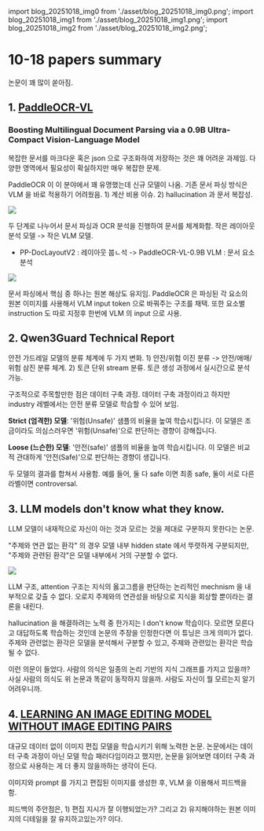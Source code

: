 
import blog_20251018_img0 from './asset/blog_20251018_img0.png';
import blog_20251018_img1 from './asset/blog_20251018_img1.png';
import blog_20251018_img2 from './asset/blog_20251018_img2.png';

# 10-18 papers summary

논문이 꽤 많이 쏟아짐.

## 1. [PaddleOCR-VL](https://huggingface.co/PaddlePaddle/PaddleOCR-VL)
### Boosting Multilingual Document Parsing via a 0.9B Ultra-Compact Vision-Language Model

복잡한 문서를 마크다운 혹은 json 으로 구조화하여 저장하는 것은 꽤 어려운 과제임. 다양한 영역에서 필요성이 확실하지만 매우 복잡한 문제.

PaddleOCR 이 이 분야에서 꽤 유명했는데 신규 모델이 나옴. 기존 문서 파싱 방식은 VLM 을 바로 적용하기 어려웠음. 1) 계산 비용 이슈. 2) hallucination 과 문서 복잡성.

<div style={{textAlign: 'center'}}>
 <img src={blog_20251018_img0} style={{width: 500}} />
</div>

두 단계로 나누어서 문서 파싱과 OCR 분석을 진행하여 문서를 체계화함. 작은 레이아웃 분석 모델 -> 작은 VLM 모델.
  - PP-DocLayoutV2 : 레이아웃 붑ㄴ석 -> PaddleOCR-VL-0.9B VLM : 문서 요소 분석

<div style={{textAlign: 'center'}}>
 <img src={blog_20251018_img1} style={{width: 500}} />
</div>

문서 파싱에서 핵심 중 하나는 원본 해상도 유지임. PaddleOCR 은 파싱된 각 요소의 원본 이미지를 사용해서 VLM input token 으로 바꿔주는 구조를 채택. 또한 요소별 instruction 도 따로 지정후 한번에 VLM 의 input 으로 사용.

## 2. Qwen3Guard Technical Report

안전 가드레일 모델의 분류 체계에 두 가지 변화. 1) 안전/위험 이진 분류 -> 안전/애매/위험 삼진 분류 체계. 2) 토큰 단위 stream 분류. 토큰 생성 과정에서 실시간으로 분석 가능.

구조적으로 주목할만한 점은 데이터 구축 과정. 데이터 구축 과정이라고 하지만 industry 레벨에서는 안전 분류 모델로 학습할 수 있어 보임.

**Strict (엄격한) 모델**: '위험(Unsafe)' 샘플의 비율을 높여 학습시킵니다. 이 모델은 조금이라도 의심스러우면 '위험(Unsafe)'으로 판단하는 경향이 강해집니다. 

**Loose (느슨한) 모델**: '안전(safe)' 샘플의 비율을 높여 학습시킵니다. 이 모델은 비교적 관대하게 '안전(Safe)'으로 판단하는 경향이 생깁니다.

두 모델의 결과를 합쳐서 사용함. 예를 들어, 둘 다 safe 이면 최종 safe, 둘이 서로 다른 라벨이면 controversal.

## 3. LLM models don't know what they know.

LLM 모델이 내재적으로 자신이 아는 것과 모르는 것을 제대로 구분하지 못한다는 논문. 

"주제와 연관 없는 환각" 의 경우 모델 내부 hidden state 에서 뚜렷하게 구분되지만, "주제와 관련된 환각"은 모델 내부에서 거의 구분할 수 없다.

<div style={{textAlign: 'center'}}>
 <img src={blog_20251018_img2} style={{width: 500}} />
</div>

LLM 구조, attention 구조는 지식의 옳고그름을 판단하는 논리적인 mechnism 을 내부적으로 갖출 수 없다. 오로지 주제와의 연관성을 바탕으로 지식을 회상할 뿐이라는 결론을 내린다.

hallucination 을 해결하려는 노력 중 한가지는 I don't know 학습이다. 모르면 모른다고 대답하도록 학습하는 것인데 논문의 주장을 인정한다면 이 튜닝은 크게 의미가 없다. 주제와 관련없는 환각은 모델을 분석해서 구분할 수 있고, 주제와 관련있는 환각은 학습될 수 없다.

이런 의문이 들었다. 사람의 의식은 일종의 논리 기반의 지식 그래프를 가지고 있을까? 사실 사람의 의식도 위 논문과 똑같이 동작하지 않을까. 사람도 자신이 뭘 모르는지 알기 어려우니까.

## 4. [LEARNING AN IMAGE EDITING MODEL WITHOUT IMAGE EDITING PAIRS](https://arxiv.org/pdf/2510.14978)

대규모 데이터 없이 이미지 편집 모델을 학습시키기 위해 노력한 논문. 논문에서는 데이터 구축 과정이 아닌 모델 학습 패러다임이라고 했지만, 논문을 읽어보면 데이터 구축 과정으로 사용하는 게 더 좋지 않을까하는 생각이 든다.

이미지와 prompt 를 가지고 편집된 이미지를 생성한 후, VLM 을 이용해서 피드백을 함.

피드백의 주안점은, 1) 편집 지시가 잘 이행되었는가? 그리고 2) 유지해야하는 원본 이미지의 디테일을 잘 유지하고있는가? 이다.


